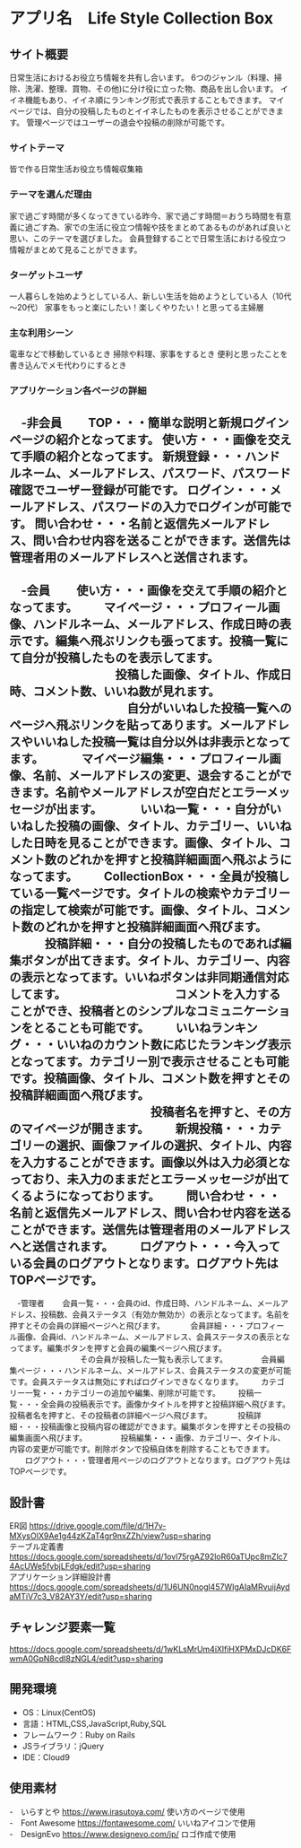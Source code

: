 # アプリ名　Life Style Collection Box

## サイト概要
日常生活におけるお役立ち情報を共有し合います。
6つのジャンル（料理、掃除、洗濯、整理、買物、その他)に分け役に立った物、商品を出し合います。
イイネ機能もあり、イイネ順にランキング形式で表示することもできます。
マイページでは、自分の投稿したものとイイネしたものを表示させることができます。
管理ページではユーザーの退会や投稿の削除が可能です。

### サイトテーマ
皆で作る日常生活お役立ち情報収集箱

### テーマを選んだ理由
家で過ごす時間が多くなってきている昨今、家で過ごす時間＝おうち時間を有意義に過ごす為、家での生活に役立つ情報や技をまとめてあるものがあれば良いと思い、このテーマを選びました。
会員登録することで日常生活における役立つ情報がまとめて見ることができます。

### ターゲットユーザ
一人暮らしを始めようとしている人、新しい生活を始めようとしている人（10代～20代）
家事をもっと楽にしたい！楽しくやりたい！と思ってる主婦層

### 主な利用シーン
電車などで移動しているとき
掃除や料理、家事をするとき
便利と思ったことを書き込んでメモ代わりにするとき

### アプリケーション各ページの詳細
　-非会員
　　<strong>TOP</strong>・・・簡単な説明と新規ログインページの紹介となってます。
    <strong>使い方</strong>・・・画像を交えて手順の紹介となってます。
    <strong>新規登録</strong>・・・ハンドルネーム、メールアドレス、パスワード、パスワード確認でユーザー登録が可能です。
    <strong>ログイン</strong>・・・メールアドレス、パスワードの入力でログインが可能です。
    <strong>問い合わせ</strong>・・・名前と返信先メールアドレス、問い合わせ内容を送ることができます。送信先は管理者用のメールアドレスへと送信されます。
---------------------------------------------------------------------------------------------------------------------------------------------------------------------------------

　-会員
　　使い方・・・画像を交えて手順の紹介となってます。
　　マイページ・・・プロフィール画像、ハンドルネーム、メールアドレス、作成日時の表示です。編集へ飛ぶリンクも張ってます。投稿一覧にて自分が投稿したものを表示してます。
  　　　　　　　　　投稿した画像、タイトル、作成日時、コメント数、いいね数が見れます。
　　　　　　　　　　自分がいいねした投稿一覧へのページへ飛ぶリンクを貼ってあります。メールアドレスやいいねした投稿一覧は自分以外は非表示となってます。
　　　マイページ編集・・・プロフィール画像、名前、メールアドレスの変更、退会することができます。名前やメールアドレスが空白だとエラーメッセージが出ます。
　　　いいね一覧・・・自分がいいねした投稿の画像、タイトル、カテゴリー、いいねした日時を見ることができます。画像、タイトル、コメント数のどれかを押すと投稿詳細画面へ飛ぶようになってます。
　　CollectionBox・・・全員が投稿している一覧ページです。タイトルの検索やカテゴリーの指定して検索が可能です。画像、タイトル、コメント数のどれかを押すと投稿詳細画面へ飛びます。
　　　投稿詳細・・・自分の投稿したものであれば編集ボタンが出てきます。タイトル、カテゴリー、内容の表示となってます。いいねボタンは非同期通信対応してます。
   　　　　　　　　　コメントを入力することができ、投稿者とのシンプルなコミュニケーションをとることも可能です。
　　いいねランキング・・・いいねのカウント数に応じたランキング表示となってます。カテゴリー別で表示させることも可能です。投稿画像、タイトル、コメント数を押すとその投稿詳細画面へ飛びます。
  　　　　　　　　　　　　投稿者名を押すと、その方のマイページが開きます。
　　新規投稿・・・カテゴリーの選択、画像ファイルの選択、タイトル、内容を入力することができます。画像以外は入力必須となっており、未入力のままだとエラーメッセージが出てくるようになっております。
　　問い合わせ・・・名前と返信先メールアドレス、問い合わせ内容を送ることができます。送信先は管理者用のメールアドレスへと送信されます。
　　ログアウト・・・今入っている会員のログアウトとなります。ログアウト先はTOPページです。
------------------------------------------------------------------------------------------------------------------------------------------------------------------------------

　-管理者
　　会員一覧・・・会員のid、作成日時、ハンドルネーム、メールアドレス、投稿数、会員ステータス（有効か無効か）の表示となってます。名前を押すとその会員の詳細ページへと飛びます。
　　　会員詳細・・・プロフィール画像、会員id、ハンドルネーム、メールアドレス、会員ステータスの表示となってます。編集ボタンを押すと会員の編集ページへ飛びます。
   　　　　　　　　　その会員が投稿した一覧も表示してます。
　　　　会員編集ページ・・・ハンドルネーム、メールアドレス、会員ステータスの変更が可能です。会員ステータスは無効にすればログインできなくなります。
　　カテゴリー一覧・・・カテゴリーの追加や編集、削除が可能です。
　　投稿一覧・・・全会員の投稿表示です。画像かタイトルを押すと投稿詳細へ飛びます。投稿者名を押すと、その投稿者の詳細ページへ飛びます。
　　　投稿詳細・・・投稿画像と投稿内容の確認ができます。編集ボタンを押すとその投稿の編集画面へ飛びます。
　　　　投稿編集・・・画像、カテゴリー、タイトル、内容の変更が可能です。削除ボタンで投稿自体を削除することもできます。
　　ログアウト・・・管理者用ページのログアウトとなります。ログアウト先はTOPページです。



## 設計書
ER図 https://drive.google.com/file/d/1H7v-MXysOIX9Ae1g44zKZaT4gr9nxZZh/view?usp=sharing<br>
テーブル定義書 https://docs.google.com/spreadsheets/d/1ovl75rgAZ92loR60aTUpc8mZlc74AcUWe5fvbjLFdgk/edit?usp=sharing<br>
アプリケーション詳細設計書 https://docs.google.com/spreadsheets/d/1U6UN0nogl457WIgAIaMRvuijAydaMTiV7c3_V82AY3Y/edit?usp=sharing<br>


## チャレンジ要素一覧
https://docs.google.com/spreadsheets/d/1wKLsMrUm4iXlfiHXPMxDJcDK6FwmA0GpN8cdI8zNGL4/edit?usp=sharing

## 開発環境
- OS：Linux(CentOS)
- 言語：HTML,CSS,JavaScript,Ruby,SQL
- フレームワーク：Ruby on Rails
- JSライブラリ：jQuery
- IDE：Cloud9

## 使用素材
-　いらすとや https://www.irasutoya.com/ 使い方のページで使用<br>
-　Font Awesome https://fontawesome.com/ いいねアイコンで使用<br>
-　DesignEvo https://www.designevo.com/jp/ ロゴ作成で使用<br>

